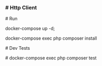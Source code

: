 <h3># Http Client </h3>

<p># Run</p>
<p>docker-compose up -d; </p>
<p>docker-compose exec php composer install</p>

<p># Dev Tests</p>
<p># docker-compose exec php composer test</p>
